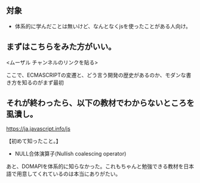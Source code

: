 

## 対象
- 体系的に学んだことは無いけど、なんとなくjsを使ったことがある人向け。


## まずはこちらをみた方がいい。
<ムーザル チャンネルのリンクを貼る>

ここで、ECMASCRIPTの変遷と、どう言う開発の歴史があるのか、モダンな書き方を知るのがまず最初


## それが終わったら、以下の教材でわからないところを虱潰し。

https://ja.javascript.info/js

【初めて知ったこと。】

- NULL合体演算子(Nullish coalescing operator)


あと、DOMAPIを体系的に知らなかった。これもちゃんと勉強できる教材を日本語で用意してくれているのは本当にありがたい。

